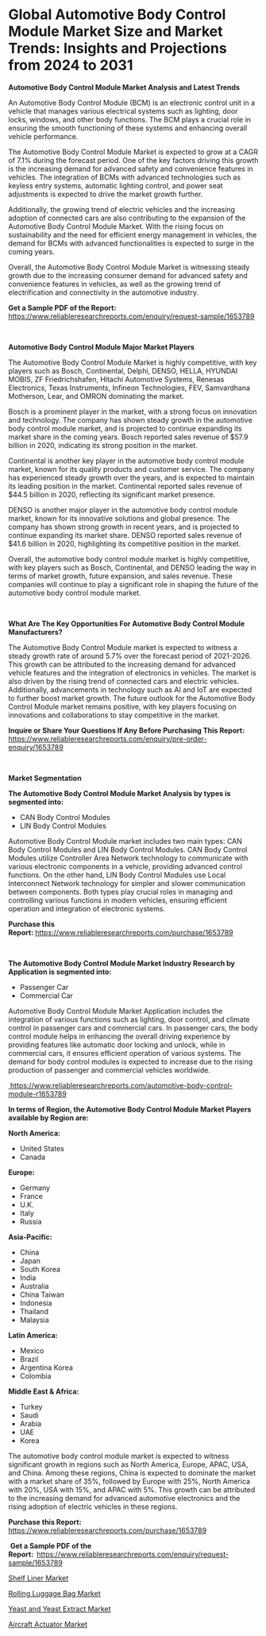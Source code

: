<p><h1>Global Automotive Body Control Module Market Size and Market Trends: Insights and Projections from 2024 to 2031</h1></p><p><strong>Automotive Body Control Module Market Analysis and Latest Trends</strong></p>
<p><p>An Automotive Body Control Module (BCM) is an electronic control unit in a vehicle that manages various electrical systems such as lighting, door locks, windows, and other body functions. The BCM plays a crucial role in ensuring the smooth functioning of these systems and enhancing overall vehicle performance.</p><p>The Automotive Body Control Module Market is expected to grow at a CAGR of 7.1% during the forecast period. One of the key factors driving this growth is the increasing demand for advanced safety and convenience features in vehicles. The integration of BCMs with advanced technologies such as keyless entry systems, automatic lighting control, and power seat adjustments is expected to drive the market growth further.</p><p>Additionally, the growing trend of electric vehicles and the increasing adoption of connected cars are also contributing to the expansion of the Automotive Body Control Module Market. With the rising focus on sustainability and the need for efficient energy management in vehicles, the demand for BCMs with advanced functionalities is expected to surge in the coming years.</p><p>Overall, the Automotive Body Control Module Market is witnessing steady growth due to the increasing consumer demand for advanced safety and convenience features in vehicles, as well as the growing trend of electrification and connectivity in the automotive industry.</p></p>
<p><strong>Get a Sample PDF of the Report:&nbsp;</strong> <a href="https://www.reliableresearchreports.com/enquiry/request-sample/1653789">https://www.reliableresearchreports.com/enquiry/request-sample/1653789</a></p>
<p>&nbsp;</p>
<p><strong>Automotive Body Control Module Major Market Players</strong></p>
<p><p>The Automotive Body Control Module Market is highly competitive, with key players such as Bosch, Continental, Delphi, DENSO, HELLA, HYUNDAI MOBIS, ZF Friedrichshafen, Hitachi Automotive Systems, Renesas Electronics, Texas Instruments, Infineon Technologies, FEV, Samvardhana Motherson, Lear, and OMRON dominating the market.</p><p>Bosch is a prominent player in the market, with a strong focus on innovation and technology. The company has shown steady growth in the automotive body control module market, and is projected to continue expanding its market share in the coming years. Bosch reported sales revenue of $57.9 billion in 2020, indicating its strong position in the market.</p><p>Continental is another key player in the automotive body control module market, known for its quality products and customer service. The company has experienced steady growth over the years, and is expected to maintain its leading position in the market. Continental reported sales revenue of $44.5 billion in 2020, reflecting its significant market presence.</p><p>DENSO is another major player in the automotive body control module market, known for its innovative solutions and global presence. The company has shown strong growth in recent years, and is projected to continue expanding its market share. DENSO reported sales revenue of $41.6 billion in 2020, highlighting its competitive position in the market.</p><p>Overall, the automotive body control module market is highly competitive, with key players such as Bosch, Continental, and DENSO leading the way in terms of market growth, future expansion, and sales revenue. These companies will continue to play a significant role in shaping the future of the automotive body control module market.</p></p>
<p>&nbsp;</p>
<p><strong>What Are The Key Opportunities For Automotive Body Control Module Manufacturers?</strong></p>
<p><p>The Automotive Body Control Module market is expected to witness a steady growth rate of around 5.7% over the forecast period of 2021-2026. This growth can be attributed to the increasing demand for advanced vehicle features and the integration of electronics in vehicles. The market is also driven by the rising trend of connected cars and electric vehicles. Additionally, advancements in technology such as AI and IoT are expected to further boost market growth. The future outlook for the Automotive Body Control Module market remains positive, with key players focusing on innovations and collaborations to stay competitive in the market.</p></p>
<p><strong>Inquire or Share Your Questions If Any Before Purchasing This Report:</strong> <a href="https://www.reliableresearchreports.com/enquiry/pre-order-enquiry/1653789">https://www.reliableresearchreports.com/enquiry/pre-order-enquiry/1653789</a></p>
<p>&nbsp;</p>
<p><strong>Market Segmentation</strong></p>
<p><strong>The Automotive Body Control Module Market Analysis by types is segmented into:</strong></p>
<p><ul><li>CAN Body Control Modules</li><li>LIN Body Control Modules</li></ul></p>
<p><p>Automotive Body Control Module market includes two main types: CAN Body Control Modules and LIN Body Control Modules. CAN Body Control Modules utilize Controller Area Network technology to communicate with various electronic components in a vehicle, providing advanced control functions. On the other hand, LIN Body Control Modules use Local Interconnect Network technology for simpler and slower communication between components. Both types play crucial roles in managing and controlling various functions in modern vehicles, ensuring efficient operation and integration of electronic systems.</p></p>
<p><strong>Purchase this Report:&nbsp;</strong><a href="https://www.reliableresearchreports.com/purchase/1653789">https://www.reliableresearchreports.com/purchase/1653789</a></p>
<p>&nbsp;</p>
<p><strong>The Automotive Body Control Module Market Industry Research by Application is segmented into:</strong></p>
<p><ul><li>Passenger Car</li><li>Commercial Car</li></ul></p>
<p><p>Automotive Body Control Module Market Application includes the integration of various functions such as lighting, door control, and climate control in passenger cars and commercial cars. In passenger cars, the body control module helps in enhancing the overall driving experience by providing features like automatic door locking and unlock, while in commercial cars, it ensures efficient operation of various systems. The demand for body control modules is expected to increase due to the rising production of passenger and commercial vehicles worldwide.</p></p>
<p><a href="https://www.reliableresearchreports.com/automotive-body-control-module-r1653789">&nbsp;https://www.reliableresearchreports.com/automotive-body-control-module-r1653789</a></p>
<p><strong>In terms of Region, the Automotive Body Control Module Market Players available by Region are:</strong></p>
<p>
    <p> <strong> North America: </strong>
        <ul>
            <li>United States</li>
            <li>Canada</li>
        </ul>
        </p> 
    <p> <strong> Europe: </strong>
        <ul>
            <li>Germany</li>
            <li>France</li>
            <li>U.K.</li>
            <li>Italy</li>
            <li>Russia</li>
        </ul>
        </p> 
    <p> <strong> Asia-Pacific: </strong>
        <ul>
            <li>China</li>
            <li>Japan</li>
            <li>South Korea</li>
            <li>India</li>
            <li>Australia</li>
            <li>China Taiwan</li>
            <li>Indonesia</li>
            <li>Thailand</li>
            <li>Malaysia</li>
        </ul>
        </p> 
    <p> <strong> Latin America: </strong>
        <ul>
            <li>Mexico</li>
            <li>Brazil</li>
            <li>Argentina Korea</li>
            <li>Colombia</li>
        </ul>
        </p> 
    <p> <strong> Middle East & Africa: </strong>
        <ul>
            <li>Turkey</li>
            <li>Saudi</li>
            <li>Arabia</li>
            <li>UAE</li>
            <li>Korea</li>
        </ul>
    </p>
    </p>
<p><p>The automotive body control module market is expected to witness significant growth in regions such as North America, Europe, APAC, USA, and China. Among these regions, China is expected to dominate the market with a market share of 35%, followed by Europe with 25%, North America with 20%, USA with 15%, and APAC with 5%. This growth can be attributed to the increasing demand for advanced automotive electronics and the rising adoption of electric vehicles in these regions.</p></p>
<p><strong>Purchase this Report: </strong><a href="https://www.reliableresearchreports.com/purchase/1653789">https://www.reliableresearchreports.com/purchase/1653789</a></p>
<p>&nbsp;<strong>Get a Sample PDF of the Report:&nbsp;&nbsp;</strong><a href="https://www.reliableresearchreports.com/enquiry/request-sample/1653789">https://www.reliableresearchreports.com/enquiry/request-sample/1653789</a></p>
<p><strong></strong></p>
<p><p><a href="https://www.linkedin.com/pulse/shelf-liner-market-comprehensive-assessment-type-application-vlqje">Shelf Liner Market</a></p><p><a href="https://www.linkedin.com/pulse/rolling-luggage-bag-market-research-report-its-history-nfwre">Rolling Luggage Bag Market</a></p><p><a href="https://github.com/RosemarieLeffler2023/Market-Research-Report-List-1/blob/main/yeast-and-yeast-extract-market.md">Yeast and Yeast Extract Market</a></p><p><a href="https://github.com/susanjprice2023/Market-Research-Report-List-1/blob/main/aircraft-actuator-market.md">Aircraft Actuator Market</a></p></p>
